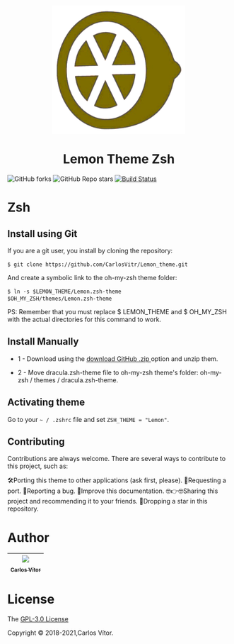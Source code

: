 
<p align="center">
<img align="center"  width="300" height="290" src="Orange.png">
</p>
<h1 align="center"> Lemon Theme Zsh </h1>

<p align="center">
  
![GitHub forks](https://img.shields.io/github/forks/carlosvitr/Lemon_theme?color=red&label=Forks&logoColor=purple)
![GitHub Repo stars](https://img.shields.io/github/stars/carlosvitr/Lemon_Theme?color=red&label=Stars&logoColor=purple)
[![Build Status](https://www.travis-ci.com/CarlosVitr/Lemon_theme.svg?branch=main)](https://www.travis-ci.com/CarlosVitr/Lemon_theme)
</p>

<h1 href="http://zsh.org/">Zsh</h1>

## Install using Git 

If you are a git user, you install by cloning the repository:

```
$ git clone https://github.com/CarlosVitr/Lemon_theme.git
```
And create a symbolic link to the oh-my-zsh theme folder:

```
$ ln -s $LEMON_THEME/Lemon.zsh-theme 
$OH_MY_ZSH/themes/Lemon.zsh-theme
```

PS: Remember that you must replace $ LEMON_THEME and $ OH_MY_ZSH with the actual directories for this command to work.

## Install Manually

- 1 - Download using the <a href="https://github.com/CarlosVitr/Lemon_theme/archive/refs/heads/main.zip"> download GitHub .zip </a> option and unzip them. 

- 2 - Move dracula.zsh-theme file to oh-my-zsh theme's folder: oh-my-zsh / themes / dracula.zsh-theme. 

## Activating theme 

Go to your `~ / .zshrc` file and set `ZSH_THEME = "Lemon"`.

## Contributing

Contributions are always welcome. There are several ways to contribute to this project, such as:

🛠Porting this theme to other applications (ask first, please). 
🤜Requesting a port. 
🐞Reporting a bug. 
📘Improve this documentation. 
🤓👉🤓Sharing this project and recommending it to your friends. 
🌟Dropping a star in this repository. 

# Author 

| [<img src="https://avatars.githubusercontent.com/u/43506171?s=460&v=4" width="155"><br><sub> Carlos Vítor </sub>](https://github.com/carlosvitr) |
| :---: |
 
# License
 
The [GPL-3.0 License](https://github.com/CarlosVitr/Lemon_theme/blob/main/LICENSE)

Copyright :copyright: 2018-2021,Carlos Vítor. 
